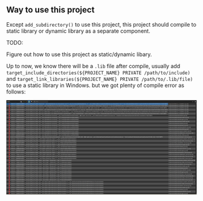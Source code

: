 ## Way to use this project

Except `add_subdirectory()` to use this project, this project should compile to static library or dynamic library as a separate component.

TODO:

Figure out how to use this project as static/dynamic libary. 

Up to now, we know there will be a `.lib` file after compile, usually add `target_include_directories(${PROJECT_NAME} PRIVATE /path/to/include)` and `target_link_libraries(${PROJECT_NAME} PRIVATE /path/to/.lib/file)` to use a static library in Windows. but we got plenty of compile error as follows:

![image-20240313164015128](TODO.assets/image-20240313164015128.png)


